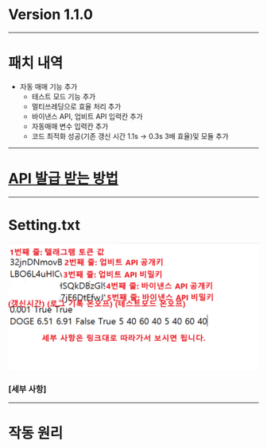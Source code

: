 # Version 1.1.0

---

# 패치 내역
- 자동 매매 기능 추가
  - 테스트 모드 기능 추가
  - 멀티쓰레딩으로 효율 처리 추가
  - 바이낸스 API, 업비트 API 입력칸 추가
  - 자동매매 변수 입력칸 추가
  - 코드 최적화 성공(기존 갱신 시간 1.1s -> 0.3s 3배 효율)및 모듈 추가

---

# [API 발급 받는 방법](https://github.com/alsrua7222/BitcoinAutoProcess/tree/main/API)

---

# Setting.txt
![1_1_0_1](./1_1_0_1.png)
### [세부 사항]

---

# 작동 원리
